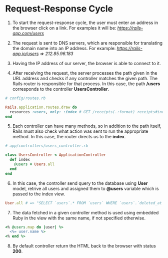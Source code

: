 # Request-Response Cycle

1. To start the request-response cycle, the user must enter an address in the browser click on a link. For examples it will be: _https://rails-app.com/users_

2. The request is sent to DNS servers, which are responsible for translating the domain name into an IP address. For example:  _https://rails-app.io/users_ _=> 212.85.96.183_

3. Having the IP address of our server, the browser is able to connect to it.

4. After receiving the request, the server processes the path given in the URL address and checks if any controller matches the given path. The Rails router is responsible for that process. In this case, the path **/users** corresponds to the controller **UsersController**.

``` Ruby
# config/routes.rb

Rails.application.routes.draw do
  resources :users, only: :index # GET /receipts(.:format) receipts#index
end
```

5. Each controller can have many methods, so in addition to the path itself, Rails must also check what action was sent to run the appropriate method. In this case, the router directs us to the **index**.

``` Ruby
# app/controllers/users_controller.rb

class UsersController < ApplicationController
  def index
    @users = Users.all
  end
end
```

6. In this case, the controller send query to the database using **User** model, retrive all users and assigned them to **@users** variable which is passed to the index view.

``` Ruby
User.all # => "SELECT `users`.* FROM `users` WHERE `users`.`deleted_at` IS NULL ORDER BY `users`.`name` ASC"
```

7. The data fetched in a given controller method is used using embedded Ruby in the view with the same name, if not specified otherwise.

``` Ruby
<% @users.map do |user| %>
  <%= user.name %>
<% end %>
```

8. By default controller return the HTML back to the browser with status **200**.
